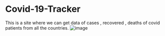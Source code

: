 # Covid-19-Tracker
This is a site where we can get data of cases , recovered , deaths of covid patients from all the countries.
![image](https://user-images.githubusercontent.com/55476385/147810464-31f612ad-2f52-454e-ab35-c41aa45ae5be.png)

